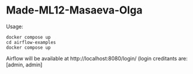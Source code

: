 # Made-ML12-Masaeva-Olga

Usage:
~~~
docker compose up
cd airflow-examples
docker compose up
~~~
Airflow will be available at http://localhost:8080/login/ (login creditants are: [admin, admin] 
